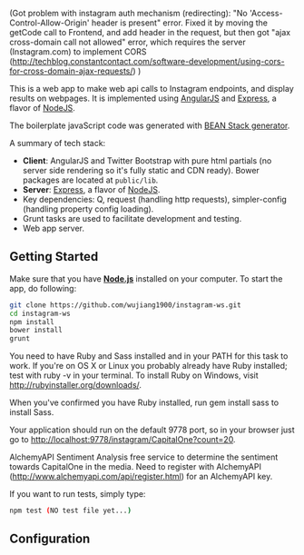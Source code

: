 
(Got problem with instagram auth mechanism (redirecting): "No 'Access-Control-Allow-Origin' header is present" error. Fixed it by moving the getCode call to Frontend, and add header in the request, but then got "ajax cross-domain call not allowed" error, which requires the server (Instagram.com) to implement CORS (http://techblog.constantcontact.com/software-development/using-cors-for-cross-domain-ajax-requests/) )

This is a web app to make web api calls to Instagram endpoints, and display results on webpages. It is implemented using [AngularJS](http://angularjs.org/) and [Express](http://expressjs.com/), a flavor of [NodeJS](http://www.nodejs.org/).

The boilerplate javaScript code was generated with [BEAN Stack generator](https://www.npmjs.com/package/generator-bean-stack).

A summary of tech stack:
* **Client**: AngularJS and Twitter Bootstrap with pure html partials (no server side rendering so it's fully static and CDN ready). Bower packages are located at `public/lib`.
* **Server**: [Express](http://expressjs.com/), a flavor of [NodeJS](http://www.nodejs.org/).
* Key dependencies: Q, request (handling http requests), simpler-config (handling property config loading).
* Grunt tasks are used to facilitate development and testing.
* Web app server.


## Getting Started
Make sure that you have [**Node.js**](http://expressjs.com/) installed on your computer. To start the app, do following:

```bash
git clone https://github.com/wujiang1900/instagram-ws.git
cd instagram-ws
npm install
bower install
grunt
```

You need to have Ruby and Sass installed and in your PATH for this task to work.  If you're on OS X or Linux you probably already have Ruby installed; test with ruby -v in your terminal. To install Ruby on Windows, visit http://rubyinstaller.org/downloads/. 


When you've confirmed you have Ruby installed, run gem install sass to install Sass. 

Your application should run on the default 9778 port, so in your browser just go to [http://localhost:9778/instagram/CapitalOne?count=20](http://localhost:9778/instagram/CapitalOne?count=20). 

AlchemyAPI Sentiment Analysis free service to determine the sentiment towards CapitalOne in the media. Need to register with AlchemyAPI (http://www.alchemyapi.com/api/register.html) for an AlchemyAPI key.

If you want to run tests, simply type:

```bash
npm test (NO test file yet...)
```

## Configuration

